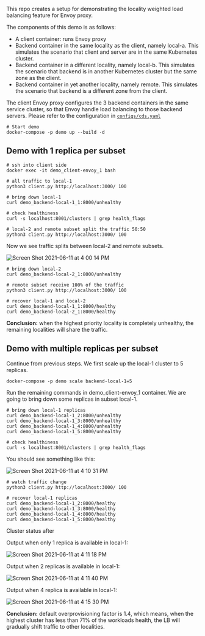 This repo creates a setup for demonstrating the locality weighted load balancing feature for Envoy proxy.

The components of this demo is as follows:

* A client container: runs Envoy proxy
* Backend container in the same locality as the client, namely local-a. This simulates the scenario that client and server are in the same Kubernetes cluster.
* Backend container in a different locality, namely local-b. This simulates the scenario that backend is in another Kubernetes cluster but the same zone as the client.
* Backend container in yet another locality, namely remote. This simulates the scenario that backend is a different zone from the client.

The client Envoy proxy configures the 3 backend containers in the same service cluster, so that Envoy handle load balancing to those backend servers. Please refer to the configuration in [`configs/cds.yaml`](configs/cds.yaml)

```shell
# Start demo
docker-compose -p demo up --build -d
```

## Demo with 1 replica per subset

```shell
# ssh into client side
docker exec -it demo_client-envoy_1 bash

# all traffic to local-1
python3 client.py http://localhost:3000/ 100

# bring down local-1
curl demo_backend-local-1_1:8000/unhealthy

# check healthiness
curl -s localhost:8001/clusters | grep health_flags

# local-2 and remote subset split the traffic 50:50
python3 client.py http://localhost:3000/ 100
```

Now we see traffic splits between local-2 and remote subsets.

![Screen Shot 2021-06-11 at 4 00 14 PM](https://user-images.githubusercontent.com/872876/121756933-c0b49300-cad0-11eb-9596-11fc49aa3190.png)


```
# bring down local-2
curl demo_backend-local-2_1:8000/unhealthy

# remote subset receive 100% of the traffic
python3 client.py http://localhost:3000/ 100

# recover local-1 and local-2
curl demo_backend-local-1_1:8000/healthy
curl demo_backend-local-2_1:8000/healthy
```

**Conclusion:** when the highest priority locality is completely unhealthy, the remaining localities will share the traffic.

## Demo with multiple replicas per subset

Continue from previous steps. We first scale up the local-1 cluster to 5 replicas.

```shell
docker-compose -p demo scale backend-local-1=5
```

Run the remaining commands in demo_client-envoy_1 container. We are going to bring down some replicas in subset local-1.

```shell
# bring down local-1 replicas
curl demo_backend-local-1_2:8000/unhealthy
curl demo_backend-local-1_3:8000/unhealthy
curl demo_backend-local-1_4:8000/unhealthy
curl demo_backend-local-1_5:8000/unhealthy

# check healthiness
curl -s localhost:8001/clusters | grep health_flags
```

You should see something like this:

![Screen Shot 2021-06-11 at 4 10 31 PM](https://user-images.githubusercontent.com/872876/121756873-7a5f3400-cad0-11eb-8efb-00f2434b4234.png)

```shell
# watch traffic change
python3 client.py http://localhost:3000/ 100

# recover local-1 replicas
curl demo_backend-local-1_2:8000/healthy
curl demo_backend-local-1_3:8000/healthy
curl demo_backend-local-1_4:8000/healthy
curl demo_backend-local-1_5:8000/healthy
```

Cluster status after 


Output when only 1 replica is available in local-1:

![Screen Shot 2021-06-11 at 4 11 18 PM](https://user-images.githubusercontent.com/872876/121756890-8a771380-cad0-11eb-81dc-63e98259f3ea.png)


Output when 2 replicas is available in local-1:

![Screen Shot 2021-06-11 at 4 11 40 PM](https://user-images.githubusercontent.com/872876/121756898-94007b80-cad0-11eb-9613-dab818ef6b1e.png)


Output when 4 replica is available in local-1:

![Screen Shot 2021-06-11 at 4 15 30 PM](https://user-images.githubusercontent.com/872876/121756905-98c52f80-cad0-11eb-8e89-b04251cfa727.png)


**Conclusion:** default overprovisioning factor is 1.4, which means, when the highest cluster has less than 71% of the workloads health, the LB will gradually shift traffic to other localities.
